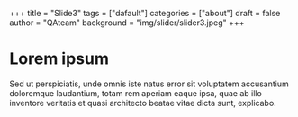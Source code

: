 +++
title = "Slide3"
tags = ["dafault"]
categories = ["about"]
draft = false
author = "QAteam"
background = "img/slider/slider3.jpeg"
+++

# Lorem ipsum

Sed ut perspiciatis, unde omnis iste natus error sit voluptatem accusantium doloremque laudantium, totam rem aperiam eaque ipsa, quae ab illo inventore veritatis et quasi architecto beatae vitae dicta sunt, explicabo.
